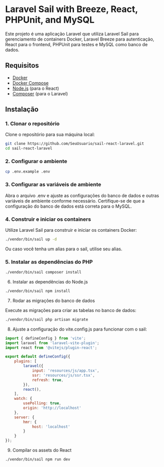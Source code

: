 # Laravel Sail with Breeze, React, PHPUnit, and MySQL

Este projeto é uma aplicação Laravel que utiliza Laravel Sail para gerenciamento de containers Docker, Laravel Breeze para autenticação, React para o frontend, PHPUnit para testes e MySQL como banco de dados.

## Requisitos

- [Docker](https://www.docker.com/)
- [Docker Compose](https://docs.docker.com/compose/)
- [Node.js](https://nodejs.org/) (para o React)
- [Composer](https://getcomposer.org/) (para o Laravel)

## Instalação

### 1. Clonar o repositório

Clone o repositório para sua máquina local:

```bash
git clone https://github.com/SeuUsuario/sail-react-laravel.git
cd sail-react-laravel

```

### 2. Configurar o ambiente

```bash
cp .env.example .env

```

### 3. Configurar as variáveis de ambiente

Abra o arquivo .env e ajuste as configurações do banco de dados e outras variáveis de ambiente conforme necessário. Certifique-se de que a configuração do banco de dados está correta para o MySQL.

### 4. Construir e iniciar os containers

Utilize Laravel Sail para construir e iniciar os containers Docker:

```bash
./vendor/bin/sail up -d
```

Ou caso você tenha um alias para o sail, utilise seu alias.

### 5. Instalar as dependências do PHP

```bash
./vendor/bin/sail composer install
```
6. Instalar as dependências do Node.js

```bash
./vendor/bin/sail npm install
```

7. Rodar as migrações do banco de dados

Execute as migrações para criar as tabelas no banco de dados:

```bash
./vendor/bin/sail php artisan migrate
```

8. Ajuste a configuração do vite.config.js para funcionar com o sail:

```javascript
import { defineConfig } from 'vite';
import laravel from 'laravel-vite-plugin';
import react from '@vitejs/plugin-react';

export default defineConfig({
    plugins: [
        laravel({
            input: 'resources/js/app.tsx',
            ssr: 'resources/js/ssr.tsx',
            refresh: true,
        }),
        react(),
    ],
    watch: {
        usePolling: true,
        origin: 'http://localhost'
    },
    server: {
        hmr: {
            host: 'localhost'
        }
    }
});
```

9. Compilar os assets do React

```bash
./vendor/bin/sail npm run dev
```